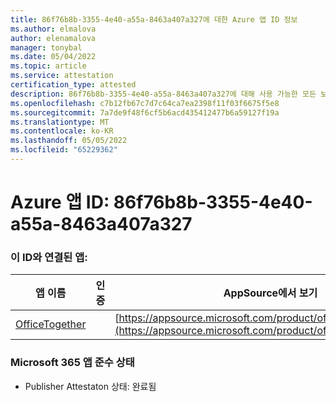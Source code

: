 ```yaml
---
title: 86f76b8b-3355-4e40-a55a-8463a407a327에 대한 Azure 앱 ID 정보
ms.author: elmalova
author: elenamalova
manager: tonybal
ms.date: 05/04/2022
ms.topic: article
ms.service: attestation
certification_type: attested
description: 86f76b8b-3355-4e40-a55a-8463a407a327에 대해 사용 가능한 모든 보안 및 규정 준수 정보입니다.
ms.openlocfilehash: c7b12fb67c7d7c64ca7ea2398f11f03f6675f5e8
ms.sourcegitcommit: 7a7de9f48f6cf5b6acd435412477b6a59127f19a
ms.translationtype: MT
ms.contentlocale: ko-KR
ms.lasthandoff: 05/05/2022
ms.locfileid: "65229362"
---
```

# <a name="azure-app-id-86f76b8b-3355-4e40-a55a-8463a407a327"></a>Azure 앱 ID: 86f76b8b-3355-4e40-a55a-8463a407a327


### <a name="apps-associated-with-this-id"></a>이 ID와 연결된 앱:
| **앱 이름** | **인증** | **AppSource에서 보기** |
|--------------|---------------|-----------------------|
| [OfficeTogether](../forward/WA200003767.md) |  | [https://appsource.microsoft.com/product/office/WA200003767](https://appsource.microsoft.com/product/office/WA200003767) |

### <a name="microsoft-365-app-compliance-status"></a>Microsoft 365 앱 준수 상태
- Publisher Attestaton 상태: 완료됨
